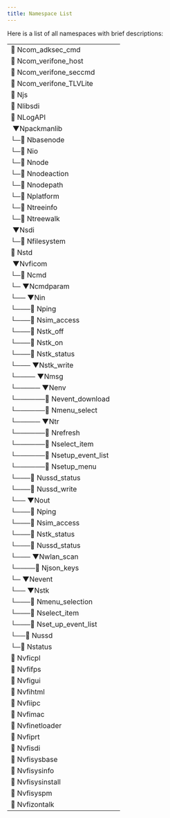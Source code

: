 ```yaml
---
title: Namespace List
---
```


Here is a list of all namespaces with brief descriptions:

|                             |     |
|:----------------------------|:----|
| 📄 Ncom_adksec_cmd          |     |
| 📄 Ncom_verifone_host       |     |
| 📄 Ncom_verifone_seccmd     |     |
| 📄 Ncom_verifone_TLVLite    |     |
| 📄 Njs                      |     |
| 📄 Nlibsdi                  |     |
| 📄 NLogAPI                  |     |
|  ▼Npackmanlib               |     |
| └─📄 Nbasenode              |     |
| └─📄 Nio                    |     |
| └─📄 Nnode                  |     |
| └─📄 Nnodeaction            |     |
| └─📄 Nnodepath              |     |
| └─📄 Nplatform              |     |
| └─📄 Ntreeinfo              |     |
| └─📄 Ntreewalk              |     |
|  ▼Nsdi                      |     |
| └─📄 Nfilesystem            |     |
| 📄 Nstd                     |     |
|  ▼Nvficom                   |     |
| └─📄 Ncmd                   |     |
| └─ ▼Ncmdparam               |     |
| └── ▼Nin                    |     |
| └───📄 Nping                |     |
| └───📄 Nsim_access          |     |
| └───📄 Nstk_off             |     |
| └───📄 Nstk_on              |     |
| └───📄 Nstk_status          |     |
| └─── ▼Nstk_write            |     |
| └──── ▼Nmsg                 |     |
| └───── ▼Nenv                |     |
| └──────📄 Nevent_download   |     |
| └──────📄 Nmenu_select      |     |
| └───── ▼Ntr                 |     |
| └──────📄 Nrefresh          |     |
| └──────📄 Nselect_item      |     |
| └──────📄 Nsetup_event_list |     |
| └──────📄 Nsetup_menu       |     |
| └───📄 Nussd_status         |     |
| └───📄 Nussd_write          |     |
| └── ▼Nout                   |     |
| └───📄 Nping                |     |
| └───📄 Nsim_access          |     |
| └───📄 Nstk_status          |     |
| └───📄 Nussd_status         |     |
| └─── ▼Nwlan_scan            |     |
| └────📄 Njson_keys          |     |
| └─ ▼Nevent                  |     |
| └── ▼Nstk                   |     |
| └───📄 Nmenu_selection      |     |
| └───📄 Nselect_item         |     |
| └───📄 Nset_up_event_list   |     |
| └──📄 Nussd                 |     |
| └─📄 Nstatus                |     |
| 📄 Nvficpl                  |     |
| 📄 Nvfifps                  |     |
| 📄 Nvfigui                  |     |
| 📄 Nvfihtml                 |     |
| 📄 Nvfiipc                  |     |
| 📄 Nvfimac                  |     |
| 📄 Nvfinetloader            |     |
| 📄 Nvfiprt                  |     |
| 📄 Nvfisdi                  |     |
| 📄 Nvfisysbase              |     |
| 📄 Nvfisysinfo              |     |
| 📄 Nvfisysinstall           |     |
| 📄 Nvfisyspm                |     |
| 📄 Nvfizontalk              |     |
